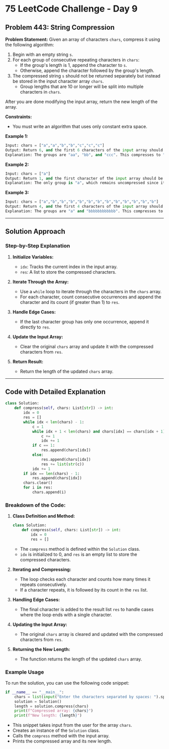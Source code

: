 

# 75 LeetCode Challenge - Day 9

## Problem 443: String Compression

**Problem Statement:**
Given an array of characters `chars`, compress it using the following algorithm:

1. Begin with an empty string `s`.
2. For each group of consecutive repeating characters in `chars`:
   - If the group's length is 1, append the character to `s`.
   - Otherwise, append the character followed by the group's length.
3. The compressed string `s` should not be returned separately but instead be stored in the input character array `chars`. 
   - Group lengths that are 10 or longer will be split into multiple characters in `chars`.

After you are done modifying the input array, return the new length of the array.

**Constraints:**
- You must write an algorithm that uses only constant extra space.

**Example 1:**
```python
Input: chars = ["a","a","b","b","c","c","c"]
Output: Return 6, and the first 6 characters of the input array should be: ["a","2","b","2","c","3"]
Explanation: The groups are "aa", "bb", and "ccc". This compresses to "a2b2c3".
```

**Example 2:**
```python
Input: chars = ["a"]
Output: Return 1, and the first character of the input array should be: ["a"]
Explanation: The only group is "a", which remains uncompressed since it's a single character.
```

**Example 3:**
```python
Input: chars = ["a","b","b","b","b","b","b","b","b","b","b","b","b"]
Output: Return 4, and the first 4 characters of the input array should be: ["a","b","1","2"].
Explanation: The groups are "a" and "bbbbbbbbbbbb". This compresses to "ab12".
```

---

## Solution Approach

### Step-by-Step Explanation

1. **Initialize Variables:**
   - `idx`: Tracks the current index in the input array.
   - `res`: A list to store the compressed characters.

2. **Iterate Through the Array:**
   - Use a `while` loop to iterate through the characters in the `chars` array.
   - For each character, count consecutive occurrences and append the character and its count (if greater than 1) to `res`.

3. **Handle Edge Cases:**
   - If the last character group has only one occurrence, append it directly to `res`.

4. **Update the Input Array:**
   - Clear the original `chars` array and update it with the compressed characters from `res`.

5. **Return Result:**
   - Return the length of the updated `chars` array.

---

## Code with Detailed Explanation

```python
class Solution:
    def compress(self, chars: List[str]) -> int:
        idx = 0
        res = []
        while idx < len(chars) - 1:
            c = 1
            while idx + 1 < len(chars) and chars[idx] == chars[idx + 1]:
                c += 1
                idx += 1
            if c == 1:
                res.append(chars[idx])
            else:
                res.append(chars[idx])
                res += list(str(c))
            idx += 1
        if idx == len(chars) - 1:
            res.append(chars[idx])
        chars.clear()
        for i in res:
            chars.append(i)
```

### Breakdown of the Code:

1. **Class Definition and Method:**
   ```python
   class Solution:
       def compress(self, chars: List[str]) -> int:
           idx = 0
           res = []
   ```
   - The `compress` method is defined within the `Solution` class.
   - `idx` is initialized to 0, and `res` is an empty list to store the compressed characters.

2. **Iterating and Compressing:**
   - The loop checks each character and counts how many times it repeats consecutively.
   - If a character repeats, it is followed by its count in the `res` list.

3. **Handling Edge Cases:**
   - The final character is added to the result list `res` to handle cases where the loop ends with a single character.

4. **Updating the Input Array:**
   - The original `chars` array is cleared and updated with the compressed characters from `res`.

5. **Returning the New Length:**
   - The function returns the length of the updated `chars` array.

### Example Usage

To run the solution, you can use the following code snippet:

```python
if __name__ == "__main__":
    chars = list(input("Enter the characters separated by spaces: ").split())
    solution = Solution()
    length = solution.compress(chars)
    print(f"Compressed array: {chars}")
    print(f"New length: {length}")
```

- This snippet takes input from the user for the array `chars`.
- Creates an instance of the `Solution` class.
- Calls the `compress` method with the input array.
- Prints the compressed array and its new length.


